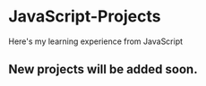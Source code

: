# JavaScript-Projects
Here's my learning experience from JavaScript


## New projects will be added soon.
